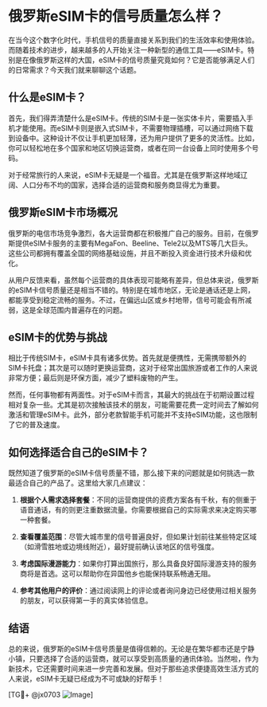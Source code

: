 # 俄罗斯eSIM卡的信号质量怎么样？

在当今这个数字化时代，手机信号的质量直接关系到我们的生活效率和使用体验。而随着技术的进步，越来越多的人开始关注一种新型的通信工具——eSIM卡。特别是在像俄罗斯这样的大国，eSIM卡的信号质量究竟如何？它是否能够满足人们的日常需求？今天我们就来聊聊这个话题。

## 什么是eSIM卡？

首先，我们得弄清楚什么是eSIM卡。传统的SIM卡是一张实体卡片，需要插入手机才能使用。而eSIM卡则是嵌入式SIM卡，不需要物理插槽，可以通过网络下载到设备中。这种设计不仅让手机更加轻薄，还为用户提供了更多的灵活性。比如，你可以轻松地在多个国家和地区切换运营商，或者在同一台设备上同时使用多个号码。

对于经常旅行的人来说，eSIM卡无疑是一个福音。尤其是在俄罗斯这样地域辽阔、人口分布不均的国家，选择合适的运营商和服务商显得尤为重要。

## 俄罗斯eSIM卡市场概况

俄罗斯的电信市场竞争激烈，各大运营商都在积极推广自己的服务。目前，在俄罗斯提供eSIM卡服务的主要有MegaFon、Beeline、Tele2以及MTS等几大巨头。这些公司都拥有覆盖全国的网络基础设施，并且不断投入资金进行技术升级和优化。

从用户反馈来看，虽然每个运营商的具体表现可能略有差异，但总体来说，俄罗斯的eSIM卡信号质量还是相当不错的。特别是在城市地区，无论是通话还是上网，都能享受到稳定流畅的服务。不过，在偏远山区或乡村地带，信号可能会有所减弱，这是全球范围内普遍存在的问题。

## eSIM卡的优势与挑战

相比于传统SIM卡，eSIM卡具有诸多优势。首先就是便携性，无需携带额外的SIM卡托盘；其次是可以随时更换运营商，这对于经常出国旅游或者工作的人来说非常方便；最后则是环保方面，减少了塑料废物的产生。

然而，任何事物都有两面性。对于eSIM卡而言，其最大的挑战在于初期设置过程相对复杂一些。尤其是初次接触该技术的朋友，可能需要花费一定时间去了解如何激活和管理eSIM卡。此外，部分老款智能手机可能并不支持eSIM功能，这也限制了它的普及速度。

## 如何选择适合自己的eSIM卡？

既然知道了俄罗斯的eSIM卡信号质量不错，那么接下来的问题就是如何挑选一款最适合自己的产品了。这里给大家几点建议：

1. **根据个人需求选择套餐**：不同的运营商提供的资费方案各有千秋，有的侧重于语音通话，有的则更注重数据流量。你需要根据自己的实际需求来决定购买哪一种套餐。
   
2. **查看覆盖范围**：尽管大城市里的信号普遍良好，但如果计划前往某些特定区域（如滑雪胜地或边境线附近），最好提前确认该地区的信号强度。
   
3. **考虑国际漫游能力**：如果你打算出国旅行，那么具备良好国际漫游支持的服务商将是首选。这可以帮助你在异国他乡也能保持联系畅通无阻。

4. **参考其他用户的评价**：通过阅读网上的评论或者询问身边已经使用过相关服务的朋友，可以获得第一手的真实体验信息。

## 结语

总的来说，俄罗斯的eSIM卡信号质量是值得信赖的。无论是在繁华都市还是宁静小镇，只要选择了合适的运营商，就可以享受到高质量的通讯体验。当然啦，作为新技术，它还需要时间来进一步完善和发展。但对于那些追求便捷高效生活方式的人来说，eSIM卡无疑已经成为不可或缺的好帮手！

[TG💪+ @jx0703 ![Image](https://github.com/user-attachments/assets/dbca1d08-cadb-493c-b0ec-ad6f7a83f270)]